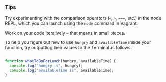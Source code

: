 ### Tips

Try experimenting with the comparison operators (`<`, `>`, `===`, etc.) in the node REPL, which you can launch using the `node` command in Vagrant.

Work on your code iteratively – that means in small pieces. 

To help you figure out how to use `hungry` and `availableTime` inside your function, try outputting their values to the Terminal as follows.


```javaScript

function whatToDoForLunch(hungry, availableTime) {
  console.log("hungry is", hungry);
  console.log("availableTime is", availableTime);
}